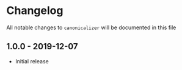 # Changelog

All notable changes to `canonicalizer` will be documented in this file

## 1.0.0 - 2019-12-07

- Initial release
